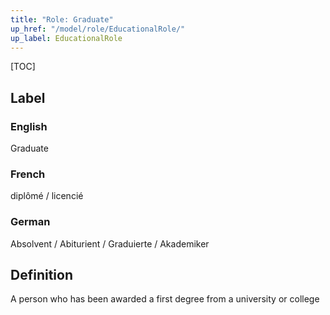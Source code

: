 ```yaml
---
title: "Role: Graduate"
up_href: "/model/role/EducationalRole/"
up_label: EducationalRole
---
```


[TOC]

## Label

### English
Graduate

### French
diplômé / licencié

### German
Absolvent / 
Abiturient /
Graduierte /
Akademiker

## Definition
A person who has been awarded a first degree from a university or college
